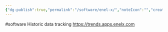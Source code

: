 ```yaml
---
{"dg-publish":true,"permalink":"/software/enel-x/","noteIcon":"","created":"2025-05-20T09:18:17.317-05:00"}
---
```


#software 
Historic data tracking
https://trends.apps.enelx.com